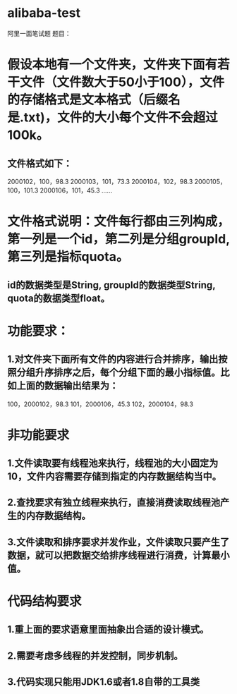 # alibaba-test
阿里一面笔试题
题目：

# 假设本地有一个文件夹，文件夹下面有若干文件（文件数大于50小于100），文件的存储格式是文本格式（后缀名是.txt)，文件的大小每个文件不会超过100k。

## 文件格式如下：

2000102，100，98.3
2000103，101，73.3
2000104，102，98.3
2000105，100，101.3
2000106，101，45.3
......

# 文件格式说明：文件每行都由三列构成，第一列是一个id，第二列是分组groupId, 第三列是指标quota。

## id的数据类型是String, groupId的数据类型String, quota的数据类型float。

# 功能要求：

## 1.对文件夹下面所有文件的内容进行合并排序，输出按照分组升序排序之后，每个分组下面的最小指标值。比如上面的数据输出结果为：
100，2000102，98.3
101，2000106，45.3
102，2000104，98.3

# 非功能要求

## 1.文件读取要有线程池来执行，线程池的大小固定为10，文件内容需要存储到指定的内存数据结构当中。

## 2.查找要求有独立线程来执行，直接消费读取线程池产生的内存数据结构。

## 3.文件读取和排序要求并发作业，文件读取只要产生了数据，就可以把数据交给排序线程进行消费，计算最小值。

# 代码结构要求

## 1.重上面的要求语意里面抽象出合适的设计模式。

## 2.需要考虑多线程的并发控制，同步机制。

## 3.代码实现只能用JDK1.6或者1.8自带的工具类
